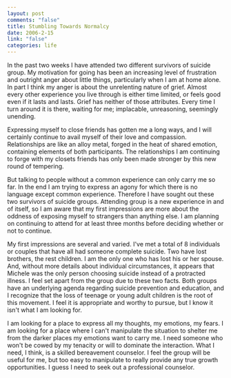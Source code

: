 ```yaml
--- 
layout: post
comments: "false"
title: Stumbling Towards Normalcy
date: 2006-2-15
link: "false"
categories: life
---
```

In the past two weeks I have attended two different survivors of suicide group. My motivation for going has been an increasing level of frustration and outright anger about little things, particularly when I am at home alone. In part I think my anger is about the unrelenting nature of grief. Almost every other experience you live through is either time limited, or feels good even if it lasts and lasts. Grief has neither of those attributes. Every time I turn around it is there, waiting for me; implacable, unreasoning, seemingly unending.

Expressing myself to close friends has gotten me a long ways, and I will certainly continue to avail myself of their love and compassion. Relationships are like an alloy metal, forged in the heat of shared emotion, containing elements of both participants. The relationships I am continuing to forge with my closets friends has only been made stronger by this new round of tempering.

But talking to people without a common experience can only carry me so far. In the end I am trying to express an agony for which there is no language except common experience. Therefore I have sought out these two survivors of suicide groups. Attending group is a new experience in and of itself, so I am aware that my first impressions are more about the oddness of exposing myself to strangers than anything else. I am planning on continuing to attend for at least three months before deciding whether or not to continue.

My first impressions are several and varied. I've met a total of 8 individuals or couples that have all had someone complete suicide. Two have lost brothers, the rest children. I am the only one who has lost his or her spouse. And, without more details about individual circumstances, it appears that Michele was the only person choosing suicide instead of a protracted illness. I feel set apart from the group due to these two facts. Both groups have an underlying agenda regarding suicide prevention and education, and I recognize that the loss of teenage or young adult children is the root of this movement. I feel it is appropriate and worthy to pursue, but I know it isn't what I am looking for.

I am looking for a place to express all my thoughts, my emotions, my fears. I am looking for a place where I can't manipulate the situation to shelter me from the darker places my emotions want to carry me. I need someone who won't be cowed by my tenacity or will to dominate the interaction. What I need, I think, is a skilled bereavement counselor.  I feel the group will be useful for me, but too easy to manipulate to really provide any true growth opportunities. I guess I need to seek out a professional counselor.
